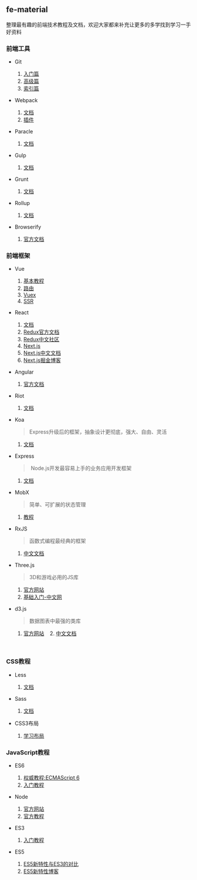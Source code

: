 ## fe-material

整理最有趣的前端技术教程及文档，欢迎大家都来补充让更多的多学找到学习一手好资料


### 前端工具

  - Git
    1. [入门篇](https://backlog.com/git-tutorial/cn/intro/intro1_1.html)
    2. [高级篇](https://backlog.com/git-tutorial/cn/stepup/stepup1_1.html)
    3. [索引篇](https://backlog.com/git-tutorial/cn/reference/)

  - Webpack
    1. [文档](https://doc.webpack-china.org/concepts/)
    2. [插件](https://doc.webpack-china.org/plugins/)

  - Paracle
    1. [文档](https://parceljs.org/)

  - Gulp
    1. [文档](https://www.gulpjs.com.cn/)

  - Grunt 
    1. [文档](http://www.gruntjs.net/)

  - Rollup
    1. [文档](http://www.rollupjs.com/)
    
  - Browserify
    1. [官方文档](http://browserify.org/)

### 前端框架

  - Vue
    1. [基本教程](https://cn.vuejs.org/)
    2. [路由](https://router.vuejs.org/)
    3. [Vuex](https://vuex.vuejs.org/)
    4. [SSR](https://ssr.vuejs.org/)

  - React
    1. [文档](https://doc.react-china.org/)
    2. [Redux官方文档](http://cn.redux.js.org/)
    3. [Redux中文社区](http://www.redux.org.cn/)
    4. [Next.js](https://zeit.co/blog/next4)
    5. [Next.js中文文档](http://react-china.org/t/next-js/12525)
    6. [Next.js掘金博客](https://juejin.im/entry/59791d8f6fb9a03c391b557e)
    
  - Angular
    1. [官方文档](https://angular.cn/)
    
  - Riot
    1. [文档](http://riotjs.com/v2/zh/)
    
  - Koa
    
    > Express升级后的框架，抽象设计更彻底，强大、自由、灵活
    
    1. [文档](https://koa.bootcss.com/)
  
  - Express
    
    >  Node.js开发最容易上手的业务应用开发框架
    
    1. [文档](http://expressjs.com/zh-cn/)
    
  - MobX
    > 简单、可扩展的状态管理
    1. [教程](http://cn.mobx.js.org/)
  
  - RxJS
    > 函数式编程最经典的框架
    1. [中文文档](http://cn.rx.js.org/)
  
  - Three.js
    > 3D和游戏必用的JS库
    1. [官方网站](https://threejs.org/)
    2. [基础入门-中文网](http://www.hewebgl.com/article/articledir/1)
  
  - d3.js
    > 数据图表中最强的类库
    1. [官方网站](https://d3js.org/)
    2. [中文文档](https://github.com/xswei/d3js_doc)
 
    
### CSS教程

  - Less
    1. [文档](http://less.bootcss.com/)
  
  - Sass
    1. [文档](http://sass.bootcss.com/docs/sass-reference/)
  
  - CSS3布局
    1. [学习布局](http://zh.learnlayout.com/)

### JavaScript教程

  - ES6
    1. [权威教程:ECMAScript 6](http://es6-features.org/#Constants)
    2. [入门教程](http://es6.ruanyifeng.com/)
    
  - Node
    1. [官方网站](http://nodejs.cn/)
    2. [官方教程](http://nodejs.cn/api/)
    
  - ES3
    1. [入门教程](http://www.runoob.com/js/js-tutorial.html)
    
  - ES5
    1. [ES5新特性与ES3的对比](http://www.hahack.com/wiki/javascript-es5.html#es5-%E7%9A%84%E6%96%B0%E7%89%B9%E6%80%A7)
    2. [ES5新特性博客](http://pij.robinqu.me/JavaScript_Core/ECMAScript/es5.html)
  
